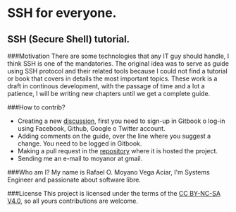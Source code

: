SSH for everyone.
=======
## SSH (Secure Shell) tutorial.

###Motivation
There are some technologies that any IT guy should handle, I think SSH is one of the mandatories. The original idea was to serve as guide using SSH protocol and their related tools because I could not find a tutorial or book that covers in details the most important topics. These work is a draft in continous development, with the passage of time and a lot a patience, I will be writing new chapters until we get a complete guide.

###How to contrib?
- Creating a new [discussion](https://www.gitbook.com/book/rmoyano/sshforeveryone/discussions), first you need to sign-up in Gitbook o log-in using Facebook, Github, Google o Twitter account. 
- Adding comments on the guide, over the line where you suggest a change. You need to be logged in Gitbook.
- Making a pull request in the [repository](https://github.com/rmoyano/sshforeveryone "Repository") where it is hosted the project.
- Sending me an e-mail to moyanor at gmail.

###Who am I?
My name is Rafael O. Moyano Vega Aciar, I'm Systems Engineer and passionate about software libre. 

###License
This project is licensed under the terms of the [CC BY-NC-SA V4.0](https://creativecommons.org/licenses/by-nc-sa/4.0/legalcode "License"), so all yours contributions are welcome.

